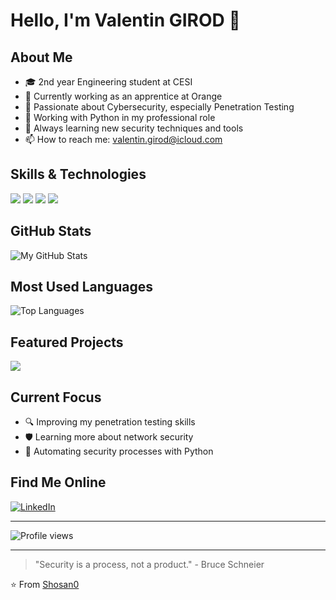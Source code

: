 # Hello, I'm Valentin GIROD 👋

## About Me
- 🎓 2nd year Engineering student at CESI
- 💼 Currently working as an apprentice at Orange
- 🔐 Passionate about Cybersecurity, especially Penetration Testing
- 🐍 Working with Python in my professional role
- 🌱 Always learning new security techniques and tools
- 📫 How to reach me: valentin.girod@icloud.com

## Skills & Technologies
![](https://img.shields.io/badge/Security-Pentesting-informational?style=flat&logo=kali-linux&logoColor=white&color=2bbc8a)
![](https://img.shields.io/badge/Code-Python-informational?style=flat&logo=python&logoColor=white&color=2bbc8a)
![](https://img.shields.io/badge/OS-Linux-informational?style=flat&logo=linux&logoColor=white&color=2bbc8a)
![](https://img.shields.io/badge/Network-Security-informational?style=flat&logo=cisco&logoColor=white&color=2bbc8a)

## GitHub Stats
![My GitHub Stats](https://github-readme-stats.vercel.app/api?username=Shosan0&show_icons=true&theme=dark)

## Most Used Languages
![Top Languages](https://github-readme-stats.vercel.app/api/top-langs/?username=Shosan0&layout=compact&theme=dark)

## Featured Projects
<a href="https://github.com/raphi9864/cesi-eat">
  <img align="center" src="https://github-readme-stats.vercel.app/api/pin/?username=raphi9864&repo=cesi-eat&theme=dark" />
</a>
<!-- You can add another project below when you have one -->
<!-- 
<a href="https://github.com/Shosan0/project-name">
  <img align="center" src="https://github-readme-stats.vercel.app/api/pin/?username=Shosan0&repo=project-name&theme=dark" />
</a>
-->


## Current Focus
- 🔍 Improving my penetration testing skills
- 🛡️ Learning more about network security
- 🔄 Automating security processes with Python

## Find Me Online
[![LinkedIn](https://img.shields.io/badge/LinkedIn-0077B5?style=for-the-badge&logo=linkedin&logoColor=white)](https://www.linkedin.com/in/valentin-girod/)
<!-- Add other social profiles as needed -->

---

![Profile views](https://komarev.com/ghpvc/?username=Shosan0&color=blue)

---

> "Security is a process, not a product." - Bruce Schneier

⭐️ From [Shosan0](https://github.com/Shosan0)

